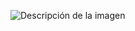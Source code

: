 ![Descripción de la imagen](https://raw.githubusercontent.com/tuusuario/tu-repositorio/main/assets/portada_cv_github.png)

